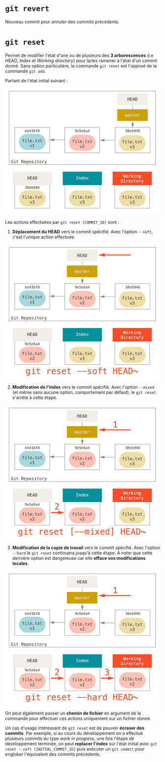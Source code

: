 # `git revert`

Nouveau commit pour annuler des commits précédents.



# `git reset`

Permet de modifier l'état d'une ou de plusieurs des **3 arborescences** (i.e *HEAD*, *Index* et *Working directory*) pour la/les ramener à l'état d'un commit donné. Sans option particulière, la commande `git reset` est l'opposé de la commande `git add`.

Partant de l'état initial suivant :

<img src="https://github.com/sgrasland/documentation/blob/main/git/resources/git-reset-init.png" alt="Etat initial du repository" width="500"/>

Les actions effectuées par `git reset [COMMIT_ID]` sont :

1. **Déplacement du HEAD** vers le commit spécifié. Avec l'option `--soft`, c'est l'unique action effectuée.

<img src="https://github.com/sgrasland/documentation/blob/main/git/resources/git-reset-1.png" alt="git reset --soft" width="500"/>

2. **Modification de l'index** vers le commit spécifié. Avec l'option `--mixed` (et même sans aucune option, comportement par défaut), le `git reset` s'arrête à cette étape.

<img src="https://github.com/sgrasland/documentation/blob/main/git/resources/git-reset-2.png" alt="git reset --mixed" width="500"/>

3. **Modification de la copie de travail** vers le commit spécifié. Avec l'option `--hard` le `git reset` continuera jusqu'à cette étape. A noter que cette dernière option est dangereuse car elle **efface vos modifications locales**.

<img src="https://github.com/sgrasland/documentation/blob/main/git/resources/git-reset-3.png" alt="git reset --mixed" width="500"/>

On peut également passer un **chemin de fichier** en argument de la commande pour effectuer ces actions uniquement sur un fichier donné.

Un cas d'usage intéressant de `git reset` est de pouvoir **écraser des commits**. Par exemple, si au cours du développement on a effectué plusieurs commits du type *work in progress*, une fois l'étape de développement terminée, on peut **replacer l'index** sur l'état initial avec `git reset --soft [INITIAL_COMMIT_ID]` puis exécuter un `git commit` pour englober l'équivalent des commits précédents.

